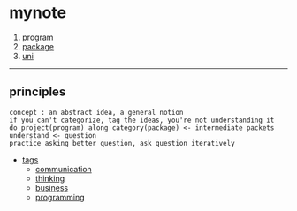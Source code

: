 # mynote

1. [program](program)
2. [package](package)
3. [uni](uni)

---

## principles

```
concept : an abstract idea, a general notion
if you can't categorize, tag the ideas, you're not understanding it
do project(program) along category(package) <- intermediate packets
understand <- question
practice asking better question, ask question iteratively
```

- [tags](tags)
     - [communication](communication)
     - [thinking](thinking)
     - [business](business)
     - [programming](programming)
